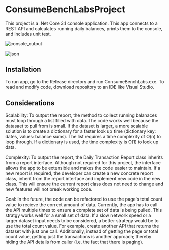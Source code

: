 # ConsumeBenchLabsProject
This project is a .Net Core 3.1 console application.  This app connects to a REST API and calculates running daily balances, prints them to the console, and includes unit test.

![console_output](https://user-images.githubusercontent.com/6993716/158532439-60ae6ce0-2b28-4634-ba89-27275c66c19e.PNG)

![json](https://user-images.githubusercontent.com/6993716/158532489-a0516fc2-549f-4054-b8b0-04ccbb89f361.PNG)

## Installation

To run app, go to the Release directory and run ConsumeBenchLabs.exe.  To read and modify code, download repository to an IDE like Visual Studio.

## Considerations

Scalability: To output the report, the method to collect running balanaces must loop through a list filled with data. The code works well because the datasaet to pull from is small.  If the dataset is larger, a more scalable solution is to create a dictionary for a faster look up time (dictionary key: dates, values: balance sums).    The list requires a time complexity of O(n) to loop through.  If a dictionary is used, the time complexity is O(1) to look up data.

Complexity: To output the report, the Daily Transaction Report class inherits from a report interface.  Although not required for this project, the interface allows the app to be extensible and makes the code easier to maintain.  If a new report is required, the developer can create a new concrete report class, inherit from the report interface and implement new code in the new class.  This will ensure the current report class does not need to change and new features will not break working code.

Goal: In the future, the code can be refactored to use the page's total count value to recieve the correct amount of data.  Currently, the app has to call the API multiple times to ensure a complete set of data is being pulled. This stratgy works well for a small set of data.  If a slow network speed or a larger dataset input needs to be considered, a better strategy would be to use the total count value.  For example, create another API that returns the  dataset with just one call.  Additionally, instead of getting the page or total count value, getting just the transactions is another approach; thereby hiding the API details from caller (i.e. the fact that there is paging).

